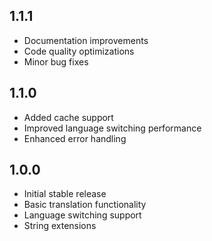 ## 1.1.1

- Documentation improvements
- Code quality optimizations
- Minor bug fixes

## 1.1.0

- Added cache support
- Improved language switching performance
- Enhanced error handling

## 1.0.0

- Initial stable release
- Basic translation functionality
- Language switching support
- String extensions
